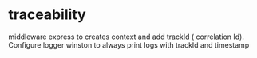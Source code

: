 # traceability
middleware express to creates context and add trackId ( correlation Id). Configure logger winston to always print logs  with trackId and timestamp
